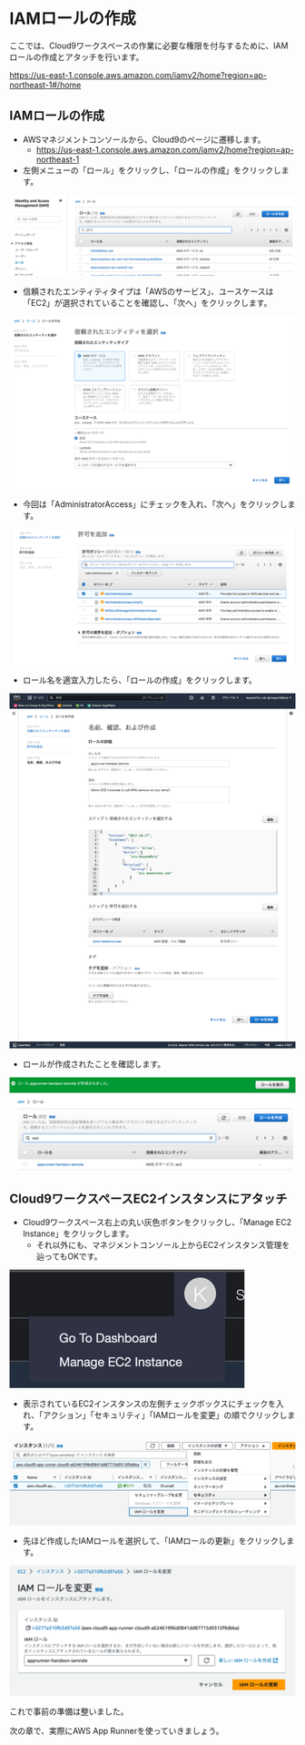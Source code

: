 # IAMロールの作成

ここでは、Cloud9ワークスペースの作業に必要な権限を付与するために、IAMロールの作成とアタッチを行います。

https://us-east-1.console.aws.amazon.com/iamv2/home?region=ap-northeast-1#/home

## IAMロールの作成

- AWSマネジメントコンソールから、Cloud9のページに遷移します。
    - https://us-east-1.console.aws.amazon.com/iamv2/home?region=ap-northeast-1
- 左側メニューの「ロール」をクリックし、「ロールの作成」をクリックします。

![トップIamRole](./images/books/jawsug-niigata-aws-app-runner/iam_role1.png "トップIamRole")

- 信頼されたエンティティタイプは「AWSのサービス」、ユースケースは「EC2」が選択されていることを確認し、「次へ」をクリックします。

![CreateIamRole2](./images/books/jawsug-niigata-aws-app-runner/iam_role2.png "CreateIamRole2")

- 今回は「AdministratorAccess」にチェックを入れ、「次へ」をクリックします。

![CreateIamRole3](./images/books/jawsug-niigata-aws-app-runner/iam_role3.png "CreateIamRole3")

- ロール名を適宜入力したら、「ロールの作成」をクリックします。

![CreateIamRole4](./images/books/jawsug-niigata-aws-app-runner/iam_role4.png "CreateIamRole4")

- ロールが作成されたことを確認します。

![CreateIamRole5](./images/books/jawsug-niigata-aws-app-runner/iam_role6.png "CreateIamRole6")

## Cloud9ワークスペースEC2インスタンスにアタッチ

- Cloud9ワークスペース右上の丸い灰色ボタンをクリックし、「Manage EC2 Instance」をクリックします。
    - それ以外にも、マネジメントコンソール上からEC2インスタンス管理を辿ってもOKです。

![AttachIamRole1](./images/books/jawsug-niigata-aws-app-runner/iam_role7.png "AttachIamRole1")

- 表示されているEC2インスタンスの左側チェックボックスにチェックを入れ、「アクション」「セキュリティ」「IAMロールを変更」の順でクリックします。

![AttachIamRole2](./images/books/jawsug-niigata-aws-app-runner/iam_role8.png "AttachIamRole2")

- 先ほど作成したIAMロールを選択して、「IAMロールの更新」をクリックします。

![AttachIamRole3](./images/books/jawsug-niigata-aws-app-runner/iam_role9.png "AttachIamRole3")

これで事前の準備は整いました。

次の章で、実際にAWS App Runnerを使っていきましょう。
